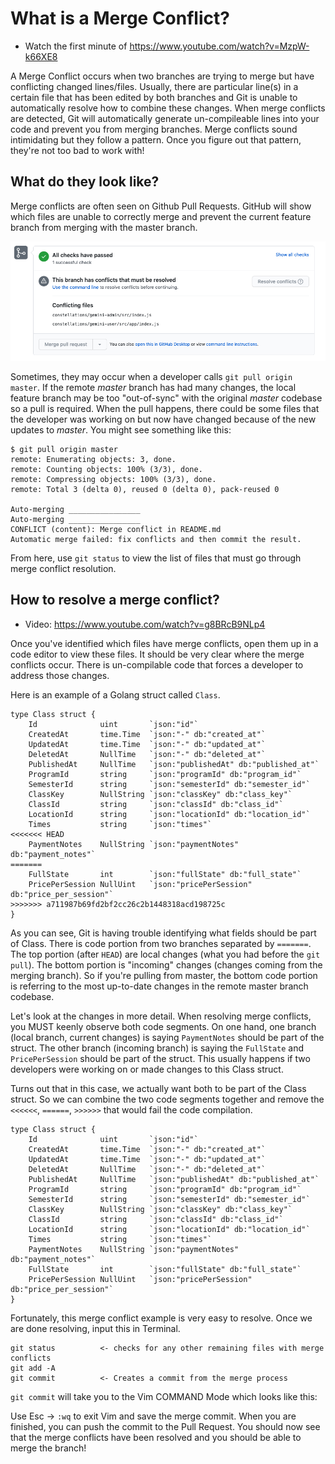 # What is a Merge Conflict?

- Watch the first minute of <https://www.youtube.com/watch?v=MzpW-k66XE8>

A Merge Conflict occurs when two branches are trying to merge but have conflicting changed lines/files. Usually, there are particular line(s) in a certain file that has been edited by both branches and Git is unable to automatically resolve how to combine these changes. When merge conflicts are detected, Git will automatically generate un-compileable lines into your code and prevent you from merging branches. Merge conflicts sound intimidating but they follow a pattern. Once you figure out that pattern, they're not too bad to work with!

## What do they look like?

Merge conflicts are often seen on Github Pull Requests. GitHub will show which files are unable to correctly merge and prevent the current feature branch from merging with the master branch.

![GIT_PR_MERGE_CONFLICT](../images/git_pr_merge_conflict.png)

Sometimes, they may occur when a developer calls `git pull origin master`. If the remote *master* branch has had many changes, the local feature branch may be too "out-of-sync" with the original *master* codebase so a pull is required. When the pull happens, there could be some files that the developer was working on but now have changed because of the new updates to *master*. You might see something like this:

```
$ git pull origin master
remote: Enumerating objects: 3, done.
remote: Counting objects: 100% (3/3), done.
remote: Compressing objects: 100% (3/3), done.
remote: Total 3 (delta 0), reused 0 (delta 0), pack-reused 0

Auto-merging ________________
Auto-merging ________________
CONFLICT (content): Merge conflict in README.md
Automatic merge failed: fix conflicts and then commit the result.
```

From here, use `git status` to view the list of files that must go through merge conflict resolution.

## How to resolve a merge conflict?

- Video: <https://www.youtube.com/watch?v=g8BRcB9NLp4>

Once you've identified which files have merge conflicts, open them up in a code editor to view these files. It should be very clear where the merge conflicts occur. There is un-compilable code that forces a developer to address those changes.

Here is an example of a Golang struct called `Class`.
```
type Class struct {
	Id              uint       `json:"id"`
	CreatedAt       time.Time  `json:"-" db:"created_at"`
	UpdatedAt       time.Time  `json:"-" db:"updated_at"`
	DeletedAt       NullTime   `json:"-" db:"deleted_at"`
	PublishedAt     NullTime   `json:"publishedAt" db:"published_at"`
	ProgramId       string     `json:"programId" db:"program_id"`
	SemesterId      string     `json:"semesterId" db:"semester_id"`
	ClassKey        NullString `json:"classKey" db:"class_key"`
	ClassId         string     `json:"classId" db:"class_id"`
	LocationId      string     `json:"locationId" db:"location_id"`
	Times           string     `json:"times"`
<<<<<<< HEAD
	PaymentNotes    NullString `json:"paymentNotes" db:"payment_notes"`
=======
	FullState       int        `json:"fullState" db:"full_state"`
	PricePerSession NullUint   `json:"pricePerSession" db:"price_per_session"`
>>>>>>> a711987b69fd2bf2cc26c2b1448318acd198725c
}
```

As you can see, Git is having trouble identifying what fields should be part of Class. There is code portion from two branches separated by `=======`. The top portion (after `HEAD`) are local changes (what you had before the `git pull`). The bottom portion is "incoming" changes (changes coming from the merging branch). So if you're pulling from master, the bottom code portion is referring to the most up-to-date changes in the remote master branch codebase.

Let's look at the changes in more detail. When resolving merge conflicts, you MUST keenly observe both code segments. On one hand, one branch (local branch, current changes) is saying `PaymentNotes` should be part of the struct. The other branch (incoming branch) is saying the `FullState` and `PricePerSession` should be part of the struct. This usually happens if two developers were working on or made changes to this Class struct. 

Turns out that in this case, we actually want both to be part of the Class struct. So we can combine the two code segments together and remove the `<<<<<<`, `======`, `>>>>>>` that would fail the code compilation.

```
type Class struct {
	Id              uint       `json:"id"`
	CreatedAt       time.Time  `json:"-" db:"created_at"`
	UpdatedAt       time.Time  `json:"-" db:"updated_at"`
	DeletedAt       NullTime   `json:"-" db:"deleted_at"`
	PublishedAt     NullTime   `json:"publishedAt" db:"published_at"`
	ProgramId       string     `json:"programId" db:"program_id"`
	SemesterId      string     `json:"semesterId" db:"semester_id"`
	ClassKey        NullString `json:"classKey" db:"class_key"`
	ClassId         string     `json:"classId" db:"class_id"`
	LocationId      string     `json:"locationId" db:"location_id"`
	Times           string     `json:"times"`
	PaymentNotes    NullString `json:"paymentNotes" db:"payment_notes"`
	FullState       int        `json:"fullState" db:"full_state"`
	PricePerSession NullUint   `json:"pricePerSession" db:"price_per_session"`
}
```

Fortunately, this merge conflict example is very easy to resolve. Once we are done resolving, input this in Terminal.

```
git status          <- checks for any other remaining files with merge conflicts
git add -A
git commit          <- Creates a commit from the merge process
```

`git commit` will take you to the Vim COMMAND Mode which looks like this:

Use Esc -> `:wq` to exit Vim and save the merge commit.
When you are finished, you can push the commit to the Pull Request. You should now see that the merge conflicts have been resolved and you should be able to merge the branch!